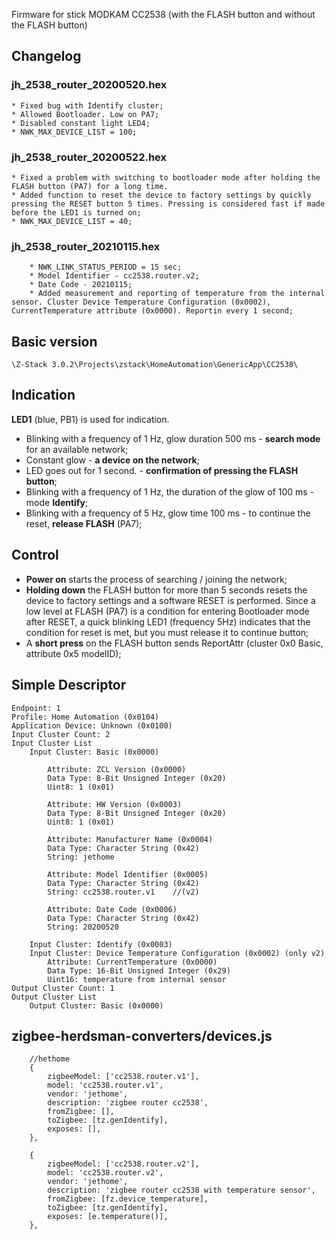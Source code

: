 Firmware for stick MODKAM СС2538 (with the FLASH button and without the FLASH button)

## Changelog
### jh_2538_router_20200520.hex
    * Fixed bug with Identify cluster;
    * Allowed Bootloader. Low on PA7;
    * Disabled constant light LED4;
    * NWK_MAX_DEVICE_LIST = 100;

### jh_2538_router_20200522.hex
    * Fixed a problem with switching to bootloader mode after holding the FLASH button (PA7) for a long time.
    * Added function to reset the device to factory settings by quickly pressing the RESET button 5 times. Pressing is considered fast if made before the LED1 is turned on;
    * NWK_MAX_DEVICE_LIST = 40;

### jh_2538_router_20210115.hex
		* NWK_LINK_STATUS_PERIOD = 15 sec;
		* Model Identifier - cc2538.router.v2;
		* Date Code - 20210115;
		* Added measurement and reporting of temperature from the internal sensor. Cluster Device Temperature Configuration (0x0002), CurrentTemperature attribute (0x0000). Reportin every 1 second;


## Basic version

`\Z-Stack 3.0.2\Projects\zstack\HomeAutomation\GenericApp\CC2538\`

## Indication 

**LED1** (blue, PB1) is used for indication.
* Blinking with a frequency of 1 Hz, glow duration 500 ms - **search mode** for an available network;
* Constant glow - **a device on the network**;
* LED goes out for 1 second. - **confirmation of pressing the **FLASH** button**;
* Blinking with a frequency of 1 Hz, the duration of the glow of 100 ms - mode **Identify**;
* Blinking with a frequency of 5 Hz, glow time 100 ms - to continue the reset, **release FLASH** (PA7);

## Control

* **Power on** starts the process of searching / joining the network;
* **Holding down** the FLASH button for more than 5 seconds resets the device to factory settings and a software RESET is performed. Since a low level at FLASH (PA7) is a condition for entering Bootloader mode after RESET, a quick blinking LED1 (frequency 5Hz) indicates that the condition for reset is met, but you must release it to continue button;
* A **short press** on the FLASH button sends ReportAttr (cluster 0x0 Basic, attribute 0x5 modelID);

## Simple Descriptor
```
Endpoint: 1
Profile: Home Automation (0x0104)
Application Device: Unknown (0x0100)
Input Cluster Count: 2
Input Cluster List
    Input Cluster: Basic (0x0000)
    
        Attribute: ZCL Version (0x0000)
        Data Type: 8-Bit Unsigned Integer (0x20)
        Uint8: 1 (0x01)
            
        Attribute: HW Version (0x0003)
        Data Type: 8-Bit Unsigned Integer (0x20)
        Uint8: 1 (0x01)
        
        Attribute: Manufacturer Name (0x0004)
        Data Type: Character String (0x42)
        String: jethome
    
        Attribute: Model Identifier (0x0005)
        Data Type: Character String (0x42)
        String: cc2538.router.v1    //(v2)
   
        Attribute: Date Code (0x0006)
        Data Type: Character String (0x42)
        String: 20200520 

    Input Cluster: Identify (0x0003)    
    Input Cluster: Device Temperature Configuration (0x0002) (only v2)
        Attribute: CurrentTemperature (0x0000)
        Data Type: 16-Bit Unsigned Integer (0x29)
        Uint16: temperature from internal sensor
Output Cluster Count: 1
Output Cluster List
    Output Cluster: Basic (0x0000)
```

## zigbee-herdsman-converters/devices.js
```
    //hethome
    {
        zigbeeModel: ['cc2538.router.v1'],
        model: 'cc2538.router.v1',
        vendor: 'jethome',
        description: 'zigbee router cc2538',
        fromZigbee: [],
        toZigbee: [tz.genIdentify],
        exposes: [],
    },

    {
        zigbeeModel: ['cc2538.router.v2'],
        model: 'cc2538.router.v2',
        vendor: 'jethome',
        description: 'zigbee router cc2538 with temperature sensor',
        fromZigbee: [fz.device_temperature],
        toZigbee: [tz.genIdentify],
        exposes: [e.temperature()],
    },
```
